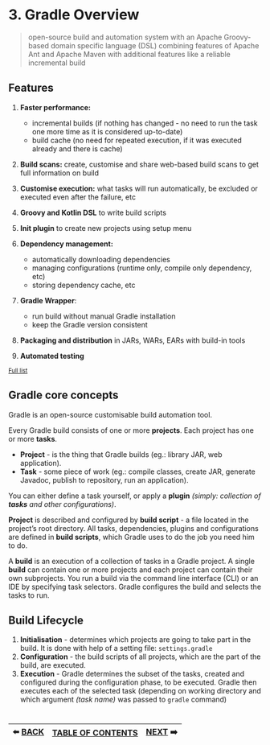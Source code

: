 # 3. Gradle Overview
> open-source build and automation system with an Apache Groovy-based domain specific language (DSL) combining features of Apache Ant and Apache Maven with additional features like a reliable incremental build

## Features

1. **Faster performance:**
   - incremental builds (if nothing has changed - no need to run the task one more time as it is considered up-to-date)
   - build cache (no need for repeated execution, if it was executed already and there is cache)

2. **Build scans:**
create, customise and share web-based build scans to get full information on build

3. **Customise execution:** 
what tasks will run automatically, be excluded or executed even after the failure, etc

4. **Groovy and Kotlin DSL** to write build scripts

5. **Init plugin** to create new projects using setup menu

6. **Dependency management:**
   - automatically downloading dependencies
   - managing configurations (runtime only, compile only dependency, etc)
   - storing dependency cache, etc

7. **Gradle Wrapper**:
   - run build without manual Gradle installation 
   - keep the Gradle version consistent

8. **Packaging and distribution** in JARs, WARs, EARs with build-in tools

9. **Automated testing**

<sub>[Full list](https://gradle.org/features/)</sub>

## Gradle core concepts
Gradle is an open-source customisable build automation tool.

Every Gradle build consists of one or more **projects**. 
Each project has one or more **tasks**.

- **Project** - is the thing that Gradle builds (eg.: library JAR, web application).
- **Task** - some piece of work (eg.: compile classes, create JAR, generate Javadoc, publish to repository, run an application).

You can either define a task yourself, or apply a **plugin** *(simply: collection of **tasks** and other configurations)*.

**Project** is described and configured by **build script** - a file located in the project’s root directory. All tasks, dependencies, plugins and configurations are defined in **build scripts**, which Gradle uses to do the job you need him to do.


A **build** is an execution of a collection of tasks in a Gradle project. A single **build** can contain one or more projects and each project can contain their own subprojects. You run a build via the command line interface (CLI) or an IDE by specifying task selectors. Gradle configures the build and selects the tasks to run. 

## Build Lifecycle

1. **Initialisation** - determines which projects are going to take part in the build. It is done with help of a setting file: `settings.gradle`
2. **Configuration** - the build scripts of all projects, which are the part of the build, are executed.
3. **Execution** - Gradle determines the subset of the tasks, created and configured during the configuration phase, to be executed. Gradle then executes each of the selected task (depending on working directory and which argument *(task name)* was passed to `gradle` command)

#   
|:arrow_left: [BACK](https://github.com/yanamlnk/gradle-notes/blob/main/contents/2-how-to-install/README.md)|[TABLE OF CONTENTS](https://github.com/yanamlnk/gradle-notes#table-of-contents)|[NEXT](https://github.com/yanamlnk/gradle-notes/blob/main/contents/4-gradle-project/README.md) :arrow_right:|
| --- | --- | --- |
